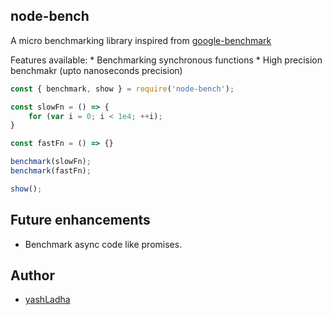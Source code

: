## node-bench

A micro benchmarking library inspired from [google-benchmark](https://github.com/google/benchmark)

Features available:
    * Benchmarking synchronous functions
    * High precision benchmakr (upto nanoseconds precision)

```javascript
const { benchmark, show } = require('node-bench');

const slowFn = () => {
    for (var i = 0; i < 1e4; ++i);
}

const fastFn = () => {}

benchmark(slowFn);
benchmark(fastFn);

show();
```

## Future enhancements

* Benchmark async code like promises.

## Author

* [yashLadha](https://github.com/yashLadha)
